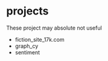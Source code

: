 # projects

These project may absolute not useful

+   fiction_site_17k.com
+   graph_cy
+   sentiment